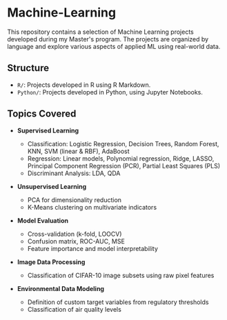 # Machine-Learning

This repository contains a selection of Machine Learning projects developed during my Master's program. The projects are organized by language and explore various aspects of applied ML using real-world data.

## Structure

- `R/`: Projects developed in R using R Markdown.
- `Python/`: Projects developed in Python, using Jupyter Notebooks.

## Topics Covered

- **Supervised Learning**
  - Classification: Logistic Regression, Decision Trees, Random Forest, KNN, SVM (linear & RBF), AdaBoost
  - Regression: Linear models, Polynomial regression, Ridge, LASSO, Principal Component Regression (PCR), Partial Least Squares (PLS)
  - Discriminant Analysis: LDA, QDA

- **Unsupervised Learning**
  - PCA for dimensionality reduction
  - K-Means clustering on multivariate indicators

- **Model Evaluation**
  - Cross-validation (k-fold, LOOCV)
  - Confusion matrix, ROC-AUC, MSE
  - Feature importance and model interpretability

- **Image Data Processing**
  - Classification of CIFAR-10 image subsets using raw pixel features

- **Environmental Data Modeling**
  - Definition of custom target variables from regulatory thresholds
  - Classification of air quality levels
